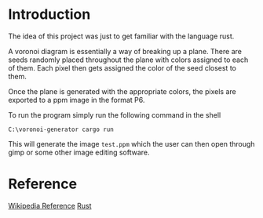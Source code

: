 # Introduction

The idea of this project was just to get familiar with the language rust.

A voronoi diagram is essentially a way of breaking up a plane. There are seeds randomly placed throughout the plane with colors assigned to each of them. Each pixel then gets assigned the color of the seed closest to them.

Once the plane is generated with the appropriate colors, the pixels are exported to a ppm image in the format P6.

To run the program simply run the following command in the shell

```shell
C:\voronoi-generator cargo run
```

This will generate the image ``test.ppm`` which the user can then open through gimp or some other image editing software.

# Reference
[Wikipedia Reference](https://en.wikipedia.org/wiki/Voronoi_diagram)
[Rust](https://www.rust-lang.org/learn)
